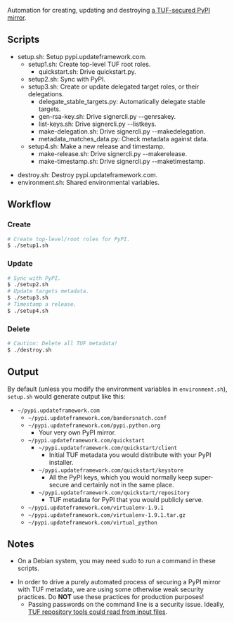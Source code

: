 Automation for creating, updating and destroying [a TUF-secured PyPI
mirror](https://github.com/dachshund/pip/wiki/PyPI-over-TUF).

## Scripts

+ setup.sh: Setup pypi.updateframework.com.
    + setup1.sh: Create top-level TUF root roles.
        - quickstart.sh: Drive quickstart.py.
    - setup2.sh: Sync with PyPI.
    + setup3.sh: Create or update delegated target roles, or their delegations.
        - delegate_stable_targets.py: Automatically delegate stable targets.
        - gen-rsa-key.sh: Drive signercli.py --genrsakey.
        - list-keys.sh: Drive signercli.py --listkeys.
        - make-delegation.sh: Drive signercli.py --makedelegation.
        - metadata_matches_data.py: Check metadata against data.
    + setup4.sh: Make a new release and timestamp.
        - make-release.sh: Drive signercli.py --makerelease.
        - make-timestamp.sh: Drive signercli.py --maketimestamp.
- destroy.sh: Destroy pypi.updateframework.com.
- environment.sh: Shared environmental variables.

## Workflow

### Create

```bash
# Create top-level/root roles for PyPI.
$ ./setup1.sh
```

### Update
```bash
# Sync with PyPI.
$ ./setup2.sh
# Update targets metadata.
$ ./setup3.sh
# Timestamp a release.
$ ./setup4.sh
```

### Delete

```bash
# Caution: Delete all TUF metadata!
$ ./destroy.sh
```

## Output

By default (unless you modify the environment variables in `environment.sh`),
`setup.sh` would generate output like this:

+ `~/pypi.updateframework.com`
    - `~/pypi.updateframework.com/bandersnatch.conf`
    + `~/pypi.updateframework.com/pypi.python.org`
        - Your very own PyPI mirror.
    + `~/pypi.updateframework.com/quickstart`
        + `~/pypi.updateframework.com/quickstart/client`
            - Initial TUF metadata you would distribute with your PyPI
            installer.
        + `~/pypi.updateframework.com/quickstart/keystore`
            - All the PyPI keys, which you would normally keep super-secure and
            certainly not in the same place.
        + `~/pypi.updateframework.com/quickstart/repository`
            - TUF metadata for PyPI that you would publicly serve.
    - `~/pypi.updateframework.com/virtualenv-1.9.1`
    - `~/pypi.updateframework.com/virtualenv-1.9.1.tar.gz`
    - `~/pypi.updateframework.com/virtual_python`

## Notes

- On a Debian system, you may need sudo to run a command in these scripts.
+ In order to drive a purely automated process of securing a PyPI mirror with
  TUF metadata, we are using some otherwise weak security practices. Do **NOT**
  use these practices for production purposes!
    - Passing passwords on the command line is a security issue. Ideally, [TUF
    repository tools could read from input
    files](https://github.com/akonst/tuf/issues/52).
